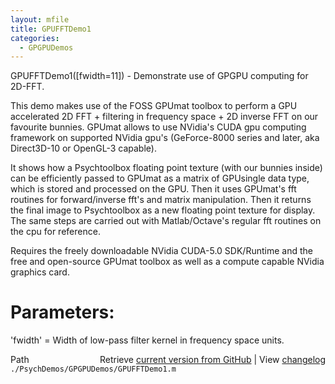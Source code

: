 ```yaml
---
layout: mfile
title: GPUFFTDemo1
categories:
  - GPGPUDemos
---
```


GPUFFTDemo1\(\[fwidth=11\]\) \- Demonstrate use of GPGPU computing for 2D\-FFT.

This demo makes use of the FOSS GPUmat toolbox to perform a GPU
accelerated 2D FFT \+ filtering in frequency space \+ 2D inverse FFT on our
favourite bunnies. GPUmat allows to use NVidia's CUDA gpu computing
framework on supported NVidia gpu's \(GeForce\-8000 series and later, aka
Direct3D\-10 or OpenGL\-3 capable\).

It shows how a Psychtoolbox floating point texture \(with our bunnies
inside\) can be efficiently passed to GPUmat as a matrix of GPUsingle data
type, which is stored and processed on the GPU. Then it uses GPUmat's fft
routines for forward/inverse fft's and matrix manipulation. Then it
returns the final image to Psychtoolbox as a new floating point texture
for display. The same steps are carried out with Matlab/Octave's regular
fft routines on the cpu for reference.

Requires the freely downloadable NVidia CUDA\-5.0 SDK/Runtime and the free
and open\-source GPUmat toolbox as well as a compute capable NVidia
graphics card.

# Parameters:

'fwidth' = Width of low\-pass filter kernel in frequency space units.



<div class="code_header" style="text-align:right;">
  <span style="float:left;">Path&nbsp;&nbsp;</span> <span class="counter">Retrieve <a href=
  "https://raw.github.com/Psychtoolbox-3/Psychtoolbox-3/beta/./PsychDemos/GPGPUDemos/GPUFFTDemo1.m">current version from GitHub</a> | View <a href=
  "https://github.com/Psychtoolbox-3/Psychtoolbox-3/commits/beta/./PsychDemos/GPGPUDemos/GPUFFTDemo1.m">changelog</a></span>
</div>
<div class="code">
  <code>./PsychDemos/GPGPUDemos/GPUFFTDemo1.m</code>
</div>
